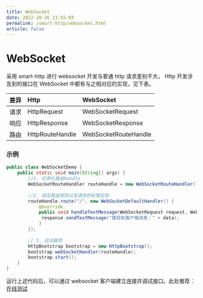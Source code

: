```yaml
---
title: WebSocket
date: 2022-10-26 21:55:03
permalink: /smart-http/websocket.html
article: false
---
```

# WebSocket
采用 smart-http 进行 websocket 开发与普通 http 请求差别不大，
Http 开发涉及到的接口在 WebSocket 中都有与之相对应的实现，见下表。

差异 |Http | WebSocket |
:-: | :- | :- |
 请求 | HttpRequest | WebSocketRequest 
 响应 | HttpResponse| WebSocketResponse 
 路由 | HttpRouteHandle| WebSocketRouteHandle 
 
### 示例
```java
public class WebSocketDemo {
    public static void main(String[] args) {
        //1. 实例化路由Handle
        WebSocketRouteHandler routeHandle = new WebSocketRouteHandler();
      
        //2. 指定路由规则以及请求的处理实现
        routeHandle.route("/", new WebSocketDefaultHandler() {
            @Override
            public void handleTextMessage(WebSocketRequest request, WebSocketResponse response, String data) {
             response.sendTextMessage("接受到客户端消息：" + data);
            }
        });
      
        // 3. 启动服务
        HttpBootstrap bootstrap = new HttpBootstrap();
        bootstrap.webSocketHandler(routeHandle);
        bootstrap.start();
    }
}
```

运行上述代码后，可以通过 websocket 客户端建立连接并调试接口。此处推荐：[在线测试](http://www.websocket-test.com/)

 